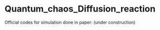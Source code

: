 # Quantum_chaos_Diffusion_reaction
Official codes for simulation done in paper: (under construction)

